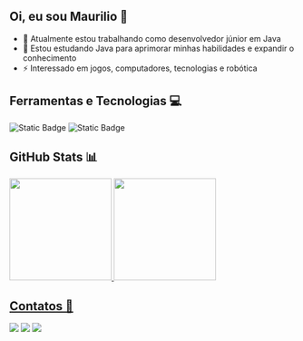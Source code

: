 ## Oi, eu sou Maurilio 👋

- 🔭 Atualmente estou trabalhando como desenvolvedor júnior em Java
- 🌱 Estou estudando Java para aprimorar minhas habilidades e expandir o conhecimento
- ⚡ Interessado em jogos, computadores, tecnologias e robótica

## Ferramentas e Tecnologias 💻
![Static Badge](https://img.shields.io/badge/Java-orange?style=for-the-badge&logo=openjdk&color=orange)
![Static Badge](https://img.shields.io/badge/git-%23F05032?style=for-the-badge&logo=git&logoColor=white)

## GitHub Stats 📊

<div>
<a href="https://github.com/maurilioga">
<img loading="lazy" height="180em" src="https://github-readme-stats.vercel.app/api/top-langs/?username=maurilioga&layout=compact&langs_count=7&theme=dracula"/>
<img loading="lazy" height="180em" src="https://github-readme-stats.vercel.app/api?username=maurilioga&show_icons=true&theme=dracula&include_all_commits=true&count_private=true"/>
</div>

## Contatos 📨

<div>
<a href="https://www.instagram.com/mauriliao_/" target="_blank"><img loading="lazy" src="https://img.shields.io/badge/-Instagram-%23E4405F?style=for-the-badge&logo=instagram&logoColor=white" target="_blank"></a>
<a href = "mailto:contato@mauriliogoncarantes@gmail.com"><img loading="lazy" src="https://img.shields.io/badge/Gmail-D14836?style=for-the-badge&logo=gmail&logoColor=white" target="_blank"></a>
<a href="https://www.linkedin.com/in/mauriliogoncarantes" target="_blank"><img loading="lazy" src="https://img.shields.io/badge/-LinkedIn-%230077B5?style=for-the-badge&logo=linkedin&logoColor=white" target="_blank"></a>   
</div>

<!--![Snake animation](https://github.com/maurilioga/maurilioga/blob/output/github-contribution-grid-snake.svg)-->
